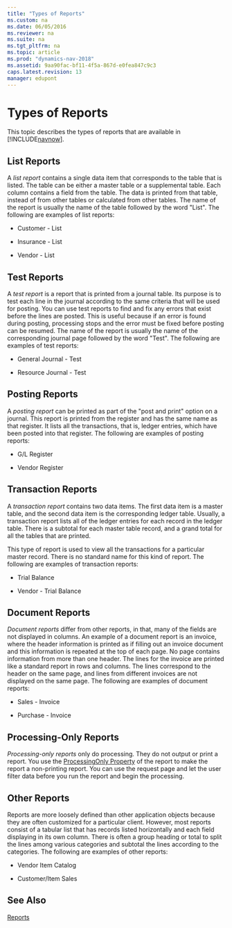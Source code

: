 ```yaml
---
title: "Types of Reports"
ms.custom: na
ms.date: 06/05/2016
ms.reviewer: na
ms.suite: na
ms.tgt_pltfrm: na
ms.topic: article
ms.prod: "dynamics-nav-2018"
ms.assetid: 9aa90fac-bf11-4f5a-867d-e0fea847c9c3
caps.latest.revision: 13
manager: edupont
---
```

# Types of Reports
This topic describes the types of reports that are available in [!INCLUDE[navnow](includes/navnow_md.md)].  

## List Reports  
 A *list report* contains a single data item that corresponds to the table that is listed. The table can be either a master table or a supplemental table. Each column contains a field from the table. The data is printed from that table, instead of from other tables or calculated from other tables. The name of the report is usually the name of the table followed by the word "List". The following are examples of list reports:  

-   Customer - List  

-   Insurance - List  

-   Vendor - List  

## Test Reports  
 A *test report* is a report that is printed from a journal table. Its purpose is to test each line in the journal according to the same criteria that will be used for posting. You can use test reports to find and fix any errors that exist before the lines are posted. This is useful because if an error is found during posting, processing stops and the error must be fixed before posting can be resumed. The name of the report is usually the name of the corresponding journal page followed by the word "Test". The following are examples of test reports:  

-   General Journal - Test  

-   Resource Journal - Test  

## Posting Reports  
 A *posting report* can be printed as part of the "post and print" option on a journal. This report is printed from the register and has the same name as that register. It lists all the transactions, that is, ledger entries, which have been posted into that register. The following are examples of posting reports:  

-   G/L Register  

-   Vendor Register  

## Transaction Reports  
 A *transaction report* contains two data items. The first data item is a master table, and the second data item is the corresponding ledger table. Usually, a transaction report lists all of the ledger entries for each record in the ledger table. There is a subtotal for each master table record, and a grand total for all the tables that are printed.  

 This type of report is used to view all the transactions for a particular master record. There is no standard name for this kind of report. The following are examples of transaction reports:  

-   Trial Balance  

-   Vendor - Trial Balance  

## Document Reports  
 *Document reports* differ from other reports, in that, many of the fields are not displayed in columns. An example of a document report is an invoice, where the header information is printed as if filling out an invoice document and this information is repeated at the top of each page. No page contains information from more than one header. The lines for the invoice are printed like a standard report in rows and columns. The lines correspond to the header on the same page, and lines from different invoices are not displayed on the same page. The following are examples of document reports:  

-   Sales - Invoice  

-   Purchase - Invoice  

## Processing-Only Reports  
 *Processing-only reports* only do processing. They do not output or print a report. You use the [ProcessingOnly Property](ProcessingOnly-Property.md) of the report to make the report a non-printing report. You can use the request page and let the user filter data before you run the report and begin the processing.  

## Other Reports  
 Reports are more loosely defined than other application objects because they are often customized for a particular client. However, most reports consist of a tabular list that has records listed horizontally and each field displaying in its own column. There is often a group heading or total to split the lines among various categories and subtotal the lines according to the categories. The following are examples of other reports:  

-   Vendor Item Catalog  

-   Customer/Item Sales  

## See Also  
 [Reports](Reports.md)
